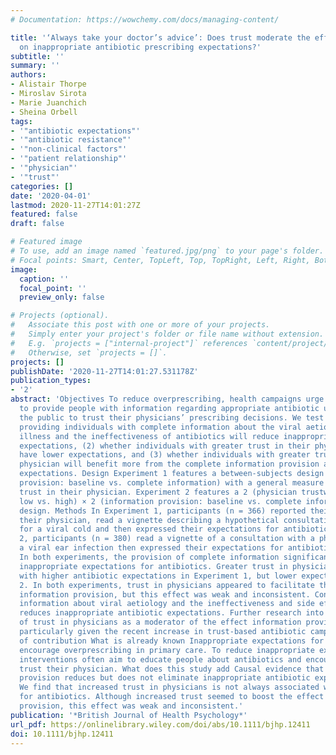 ```yaml
---
# Documentation: https://wowchemy.com/docs/managing-content/

title: '‘Always take your doctor’s advice’: Does trust moderate the effect of information
  on inappropriate antibiotic prescribing expectations?'
subtitle: ''
summary: ''
authors:
- Alistair Thorpe
- Miroslav Sirota
- Marie Juanchich
- Sheina Orbell
tags:
- '"antibiotic expectations"'
- '"antibiotic resistance"'
- '"non-clinical factors"'
- '"patient relationship"'
- '"physician"'
- '"trust"'
categories: []
date: '2020-04-01'
lastmod: 2020-11-27T14:01:27Z
featured: false
draft: false

# Featured image
# To use, add an image named `featured.jpg/png` to your page's folder.
# Focal points: Smart, Center, TopLeft, Top, TopRight, Left, Right, BottomLeft, Bottom, BottomRight.
image:
  caption: ''
  focal_point: ''
  preview_only: false

# Projects (optional).
#   Associate this post with one or more of your projects.
#   Simply enter your project's folder or file name without extension.
#   E.g. `projects = ["internal-project"]` references `content/project/deep-learning/index.md`.
#   Otherwise, set `projects = []`.
projects: []
publishDate: '2020-11-27T14:01:27.531178Z'
publication_types:
- '2'
abstract: 'Objectives To reduce overprescribing, health campaigns urge physicians
  to provide people with information regarding appropriate antibiotic use and encourage
  the public to trust their physicians’ prescribing decisions. We test (1) whether
  providing individuals with complete information about the viral aetiology of an
  illness and the ineffectiveness of antibiotics will reduce inappropriate antibiotic
  expectations, (2) whether individuals with greater trust in their physician will
  have lower expectations, and (3) whether individuals with greater trust in their
  physician will benefit more from the complete information provision and have lower
  expectations. Design Experiment 1 features a between-subjects design (information
  provision: baseline vs. complete information) with a general measure of participants’
  trust in their physician. Experiment 2 features a 2 (physician trustworthiness:
  low vs. high) × 2 (information provision: baseline vs. complete information) between-subjects
  design. Methods In Experiment 1, participants (n = 366) reported their trust in
  their physician, read a vignette describing a hypothetical consultation with a physician
  for a viral cold and then expressed their expectations for antibiotics. In Experiment
  2, participants (n = 380) read a vignette of a consultation with a physician for
  a viral ear infection then expressed their expectations for antibiotics. Results
  In both experiments, the provision of complete information significantly reduced
  inappropriate expectations for antibiotics. Greater trust in physicians was associated
  with higher antibiotic expectations in Experiment 1, but lower expectations in Experiment
  2. In both experiments, trust in physicians appeared to facilitate the effect of
  information provision, but this effect was weak and inconsistent. Conclusion Providing
  information about viral aetiology and the ineffectiveness and side effects of antibiotics
  reduces inappropriate antibiotic expectations. Further research into the effect
  of trust in physicians as a moderator of the effect information provision is required,
  particularly given the recent increase in trust-based antibiotic campaigns. Statement
  of contribution What is already known Inappropriate expectations for antibiotics
  encourage overprescribing in primary care. To reduce inappropriate expectations,
  interventions often aim to educate people about antibiotics and encourage them to
  trust their physician. What does this study add Causal evidence that clinical information
  provision reduces but does not eliminate inappropriate antibiotic expectations.
  We find that increased trust in physicians is not always associated with lower expectations
  for antibiotics. Although increased trust seemed to boost the effect of information
  provision, this effect was weak and inconsistent.'
publication: '*British Journal of Health Psychology*'
url_pdf: https://onlinelibrary.wiley.com/doi/abs/10.1111/bjhp.12411
doi: 10.1111/bjhp.12411
---
```

